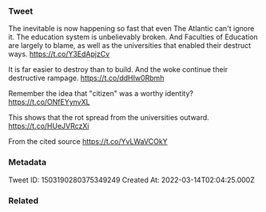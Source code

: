 ### Tweet
The inevitable is now happening so fast that even The Atlantic can't ignore it. The education system is unbelievably broken. And Faculties of Education are largely to blame, as well as the universities that enabled their destruct ways.  https://t.co/Y3EdApjzCv

It is far easier to destroy than to build. And the woke continue their destructive rampage. https://t.co/ddHIw0Rbmh

Remember the idea that "citizen" was a worthy identity? https://t.co/ONfEYynvXL

This shows that the rot spread from the universities outward. https://t.co/HUeJVRczXi

From the cited source https://t.co/YvLWaVCOkY

### Metadata
Tweet ID: 1503190280375349249
Created At: 2022-03-14T02:04:25.000Z

### Related

